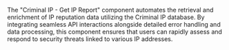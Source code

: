 The "Criminal IP - Get IP Report" component automates the retrieval and enrichment of IP reputation data utilizing the Criminal IP database. By integrating seamless API interactions alongside detailed error handling and data processing, this component ensures that users can rapidly assess and respond to security threats linked to various IP addresses.
